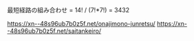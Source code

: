 

最短経路の組み合わせ = 14! / (7!*7!) = 3432

https://xn--48s96ub7b0z5f.net/onajimono-junretsu/
https://xn--48s96ub7b0z5f.net/saitankeiro/